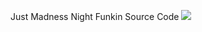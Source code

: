 Just Madness Night Funkin Source Code
![](https://cdn.discordapp.com/attachments/873872779676626944/898622439007850526/icon.png)